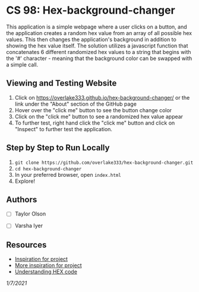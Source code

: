 # CS 98: Hex-background-changer

This application is a simple webpage where a user clicks on a button, and the application creates a random hex value from an array of all possible hex values. This then changes the application's background in addition to showing the hex value itself. The solution utilizes a javascript function that concatenates 6 different randomized hex values to a string that begins with the '#' character - meaning that the background color can be swapped with a simple call. 

## Viewing and Testing Website

1. Click on https://overlake333.github.io/hex-background-changer/ or the link under the "About" section of the GitHub page
2. Hover over the "click me" button to see the button change color
3. Click on the "click me" button to see a randomized hex value appear
4. To further test, right hand click the "click me" button and click on "Inspect" to further test the application. 

## Step by Step to Run Locally

 1. `git clone https://github.com/overlake333/hex-background-changer.git`
 2. `cd hex-background-changer`
 3.  In your preferred browser, open `index.html`  
 4.  Explore!


## Authors

* [ ] Taylor Olson
* [ ] Varsha Iyer


## Resources

- [Inspiration for project](https://jsbeginners.com/change-background-color-project/)
- [More inspiration for project](https://jsbeginners.com/change-background-color-project/)
- [Understanding HEX code ](https://www.codeconquest.com/hex-color-codes/)

*1/7/2021*
